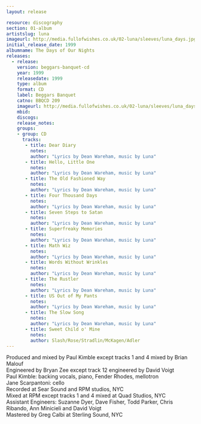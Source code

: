 ```yaml
---
layout: release

resource: discography
section: 01-album
artistslug: luna
imageurl: http://media.fullofwishes.co.uk/02-luna/sleeves/luna_days.jpg
initial_release_date: 1999
albumname: The Days of Our Nights
releases:
  - release: 
    version: beggars-banquet-cd
    year: 1999
    releasedate: 1999
    type: album
    format: CD
    label: Beggars Banquet
    catno: BBQCD 209
    imageurl: http://media.fullofwishes.co.uk/02-luna/sleeves/luna_days.jpg
    mbid: 
    discogs: 
    release_notes: 
    groups:
    - group: CD
      tracks:
       - title: Dear Diary
         notes: 
         author: "Lyrics by Dean Wareham, music by Luna"
       - title: Hello, Little One
         notes: 
         author: "Lyrics by Dean Wareham, music by Luna"
       - title: The Old Fashioned Way
         notes: 
         author: "Lyrics by Dean Wareham, music by Luna"
       - title: Four Thousand Days
         notes: 
         author: "Lyrics by Dean Wareham, music by Luna"
       - title: Seven Steps to Satan
         notes: 
         author: "Lyrics by Dean Wareham, music by Luna"
       - title: Superfreaky Memories
         notes: 
         author: "Lyrics by Dean Wareham, music by Luna"
       - title: Math Wiz
         notes: 
         author: "Lyrics by Dean Wareham, music by Luna"
       - title: Words Without Wrinkles
         notes: 
         author: "Lyrics by Dean Wareham, music by Luna"
       - title: The Rustler
         notes: 
         author: "Lyrics by Dean Wareham, music by Luna"
       - title: US Out of My Pants
         notes: 
         author: "Lyrics by Dean Wareham, music by Luna"
       - title: The Slow Song
         notes: 
         author: "Lyrics by Dean Wareham, music by Luna"
       - title: Sweet Child o' Mine
         notes: 
         author: Slash/Rose/Stradlin/McKagen/Adler
---
```

Produced and mixed by Paul Kimble except tracks 1 and 4 mixed by Brian Malouf  
Engineered by Bryan Zee except track 12 engineered by David Voigt  
Paul Kimble: backing vocals, piano, Fender Rhodes, mellotron  
Jane Scarpantoni: cello  
Recorded at Sear Sound and RPM studios, NYC  
Mixed at RPM except tracks 1 and 4 mixed at Quad Studios, NYC  
Assistant Engineers: Suzanne Dyer, Dave Fisher, Todd Parker, Chris Ribando, Ann Minicieli and David Voigt  
Mastered by Greg Calbi at Sterling Sound, NYC
